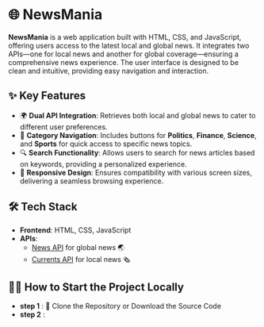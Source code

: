 # 🌐 NewsMania

**NewsMania** is a web application built with HTML, CSS, and JavaScript, offering users access to the latest local and global news. It integrates two APIs—one for local news and another for global coverage—ensuring a comprehensive news experience. The user interface is designed to be clean and intuitive, providing easy navigation and interaction.

## ✨ Key Features

- 🌍 **Dual API Integration**: Retrieves both local and global news to cater to different user preferences.
- 📰 **Category Navigation**: Includes buttons for **Politics**, **Finance**, **Science**, and **Sports** for quick access to specific news topics.
- 🔍 **Search Functionality**: Allows users to search for news articles based on keywords, providing a personalized experience.
- 📱 **Responsive Design**: Ensures compatibility with various screen sizes, delivering a seamless browsing experience.

## 🛠 Tech Stack

- **Frontend**: HTML, CSS, JavaScript
- **APIs**:
  - [News API](https://newsapi.org) for global news 🌏
  - [Currents API](https://currentsapi.services) for local news 🗞️

## 🏃‍♂️ How to Start the Project Locally

- **step 1** : 🚀 Clone the Repository or Download the Source Code
- **step 2** :

